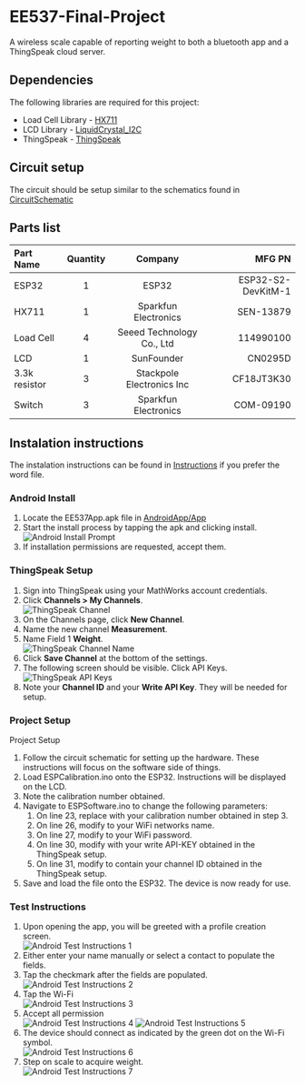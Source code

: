# EE537-Final-Project
A wireless scale capable of reporting weight to both a bluetooth app and a ThingSpeak cloud server.

## Dependencies
The following libraries are required for this project:
* Load Cell Library - [HX711](https://github.com/bogde/HX711)
* LCD Library - [LiquidCrystal_I2C](https://github.com/ribasco/new-liquidcrystal)
* ThingSpeak - [ThingSpeak](https://github.com/mathworks/thingspeak-arduino)

## Circuit setup
The circuit should be setup similar to the schematics found in [CircuitSchematic](/CircuitSchematic)

## Parts list
| Part Name     | Quantity |          Company          |       MFG PN       |
| :------------ | :------: | :-----------------------: | -----------------: |
| ESP32         |     1    |           ESP32           | ESP32-S2-DevKitM-1 |
| HX711         |     1    |    Sparkfun Electronics   |          SEN-13879 |
| Load Cell     |     4    | Seeed Technology Co., Ltd |          114990100 |
| LCD           |     1    |         SunFounder        |            CN0295D |
| 3.3k resistor |     3    | Stackpole Electronics Inc |         CF18JT3K30 |
| Switch        |     3    |    Sparkfun Electronics   |          COM-09190 |


## Instalation instructions
The instalation instructions can be found in [Instructions](/Instructions) if you prefer the word file.

### Android Install
1. Locate the EE537App.apk file in [AndroidApp/App](/AndroidApp/App)
2. Start the install process by tapping the apk and clicking install.  
![Android Install Prompt](/Images/AndroidInstallPrompt.png)
3. If installation permissions are requested, accept them.

### ThingSpeak Setup
1. Sign into ThingSpeak using your MathWorks account credentials.
2. Click **Channels > My Channels**.  
![ThingSpeak Channel](/Images/ThingSpeakChannel.png)
3. On the Channels page, click **New Channel**.
4. Name the new channel **Measurement**.
5. Name Field 1 **Weight**.   
![ThingSpeak Channel Name](/Images/ThingSpeakChannelName.png)
6. Click **Save Channel** at the bottom of the settings.
7. The following screen should be visible. Click API Keys.    
![ThingSpeak API Keys](/Images/ThingSpeakAPIKeys.png)
8. Note your **Channel ID** and your **Write API Key**. They will be needed for setup.

### Project Setup
Project Setup
1.  Follow the circuit schematic for setting up the hardware. These instructions will focus on the software side of things.
2.  Load ESPCalibration.ino onto the ESP32. Instructions will be displayed on the LCD.
3.  Note the calibration number obtained.
4.  Navigate to ESPSoftware.ino to change the following parameters:
    1.  On line 23, replace <factor> with your calibration number obtained in step 3. 
    2.  On line 26, modify <WiFi-Name> to your WiFi networks name.
    3.  On line 27, modify <WiFi-Password> to your WiFi password.
    4.  On line 30, modify <API-KEY> with your write API-KEY obtained in the ThingSpeak setup.
    5.  On line 31, modify <channel-ID> to contain your channel ID obtained in the ThingSpeak setup.
5.  Save and load the file onto the ESP32. The device is now ready for use.

### Test Instructions
1. Upon opening the app, you will be greeted with a profile creation screen.  
![Android Test Instructions 1](/Images/AndroidTestInstruction1.png)
2. Either enter your name manually or select a contact to populate the fields.
3. Tap the checkmark after the fields are populated.  
![Android Test Instructions 2](/Images/AndroidTestInstruction2.png)
4. Tap the Wi-Fi  
![Android Test Instructions 3](/Images/AndroidTestInstruction3.png)
5. Accept all permission  
![Android Test Instructions 4](/Images/AndroidTestInstruction4.png)
![Android Test Instructions 5](/Images/AndroidTestInstruction5.png)
6. The device should connect as indicated by the green dot on the Wi-Fi symbol.  
![Android Test Instructions 6](/Images/AndroidTestInstruction6.png)
7. Step on scale to acquire weight.  
![Android Test Instructions 7](/Images/AndroidTestInstruction7.png)
